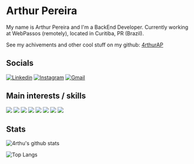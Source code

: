 <!--
![](https://cr-ss-service.azurewebsites.net/api/ScreenShot?widget=summary&username=sfourm&badges=2&show-avatar=false&branding=false&style=--header-bg-color:%23444)
-->
# Arthur Pereira 

My name is Arthur Pereira and I'm a BackEnd Developer. Currently working at WebPassos (remotely), located in Curitiba, PR (Brazil).

See my achivements and other cool stuff on my github: [4rthurAP](https://github.com/4rthurAP)

## Socials

[![Linkedin](https://img.shields.io/badge/LinkedIn-blue?style=for-the-badge&logo=Linkedin&logoColor=white&link=https://www.linkedin.com/in/arthur-pereira-9b928b202/)](www.linkedin.com/in/4rthurAP) 
[![Instagram](https://img.shields.io/badge/Instagram-E4405F?style=for-the-badge&logo=instagram&logoColor=white)](https://www.instagram.com/4rthur_pereira/)
[![Gmail](https://img.shields.io/badge/Gmail-D14836?style=for-the-badge&logo=gmail&logoColor=white)](arthuraapsilva@gmail.com)

## Main interests / skills

![](https://img.shields.io/badge/.NET-5C2D91?style=for-the-badge&logo=.net&logoColor=white)
![](https://img.shields.io/badge/JavaScript-323330?style=for-the-badge&logo=javascript&logoColor=F7DF1E)
![](https://img.shields.io/badge/Node.js-43853D?style=for-the-badge&logo=node.js&logoColor=white)
![](https://img.shields.io/badge/C%23-239120?style=for-the-badge&logo=c-sharp&logoColor=white)
![](https://img.shields.io/badge/PHP-777BB4?style=for-the-badge&logo=php&logoColor=white)
![](https://img.shields.io/badge/Python-14354C?style=for-the-badge&logo=python&logoColor=white)
![](https://img.shields.io/badge/.NET-5C2D91?style=for-the-badge&logo=.net&logoColor=white)
![](https://img.shields.io/badge/Bootstrap-563D7C?style=for-the-badge&logo=bootstrap&logoColor=white)

## Stats

![4rthu's github stats](https://github-readme-stats.vercel.app/api?username=4rthurAP&count_private=true&show_icons=true&theme=dracula)

![Top Langs](https://github-readme-stats.vercel.app/api/top-langs/?username=4rthurAP&exclude_repo=USP)


